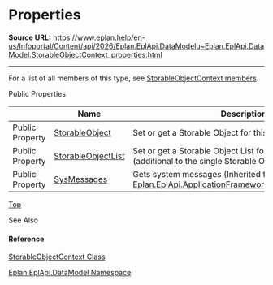 # Properties

**Source URL:** https://www.eplan.help/en-us/Infoportal/Content/api/2026/Eplan.EplApi.DataModelu~Eplan.EplApi.DataModel.StorableObjectContext_properties.html

---

For a list of all members of this type, see [StorableObjectContext members](Eplan.EplApi.DataModelu~Eplan.EplApi.DataModel.StorableObjectContext_members.html).

Public Properties

|  | Name | Description |
| --- | --- | --- |
| Public Property | [StorableObject](Eplan.EplApi.DataModelu~Eplan.EplApi.DataModel.StorableObjectContext~StorableObject.html) | Set or get a Storable Object for this context |
| Public Property | [StorableObjectList](Eplan.EplApi.DataModelu~Eplan.EplApi.DataModel.StorableObjectContext~StorableObjectList.html) | Set or get a Storable Object List for this context (additional to the single Storable Object) |
| Public Property | [SysMessages](Eplan.EplApi.AFu~Eplan.EplApi.ApplicationFramework.ActionCallingContext~SysMessages.html) | Gets system messages (Inherited from [Eplan.EplApi.ApplicationFramework.ActionCallingContext](Eplan.EplApi.AFu~Eplan.EplApi.ApplicationFramework.ActionCallingContext.html)) |

[Top](#top)

See Also

#### Reference

[StorableObjectContext Class](Eplan.EplApi.DataModelu~Eplan.EplApi.DataModel.StorableObjectContext.html)
  
[Eplan.EplApi.DataModel Namespace](Eplan.EplApi.DataModelu~Eplan.EplApi.DataModel_namespace.html)